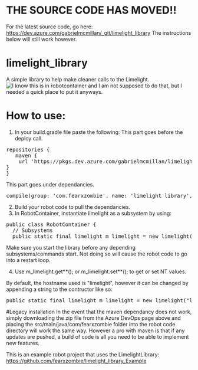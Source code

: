 # THE SOURCE CODE HAS MOVED!! 
For the latest source code, go here: https://dev.azure.com/gabrielmcmillan/_git/limelight_library
The instructions below will still work however.

# limelight_library
A simple library to help make cleaner calls to the Limelight.<br/>
![I know this is in robotcontainer and I am not supposed to do that, but I needed a quick place to put it anyways.](ex.gif)

# How to use:
1. In your build.gradle file paste the following:
This part goes before the deploy call.
<pre>
repositories {
   maven {
    url 'https://pkgs.dev.azure.com/gabrielmcmillan/limelight_library/_packaging/limelight_library_maven/maven/v1'
}
}
</pre>
This part goes under dependancies.
<pre>
compile(group: 'com.fearxzombie', name: 'limelight_library', version: 'unspecified')
</pre>
2. Build your robot code to pull the dependancies.
3. In RobotContainer, instantiate limelight as a subsystem by using:
<pre>
public class RobotContainer {
  // Subsystems
  public static final limelight m_limelight = new limelight();
</pre>
Make sure you start the library before any depending subsystems/commands start. 
Not doing so will cause the robot code to go into a restart loop.

4. Use m_limelight.get**(); or m_limelight.set**(); to get or set NT values.

By default, the hostname used is "limelight", however it can be changed by appending a string to the contructor like so:
<pre>
public static final limelight m_limelight = new limelight("limelight-one");
</pre>

#Legacy installation
In the event that the maven dependancy does not work, simply downloading the zip file from the Azure DevOps page above and placing the src/main/java/com/fearxzombie
folder into the robot code directory will work the same way. However a pro with maven is that if any updates are pushed, a build of code is all you need to be able
to implement new features.


This is an example robot project that uses the LimelightLibrary: https://github.com/fearxzombie/limelight_library_Example
